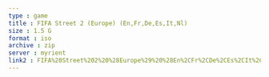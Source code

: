 ```yaml
---
type : game
title : FIFA Street 2 (Europe) (En,Fr,De,Es,It,Nl)
size : 1.5 G
format : iso
archive : zip
server : myrient
link2 : FIFA%20Street%202%20%28Europe%29%20%28En%2CFr%2CDe%2CEs%2CIt%2CNl%29
---
```


